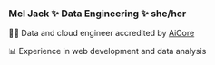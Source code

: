 ### Mel Jack ✨ Data Engineering ✨ she/her

👩‍💻 Data and cloud engineer accredited by [AiCore](https://www.theaicore.com/)

📊 Experience in web development and data analysis

